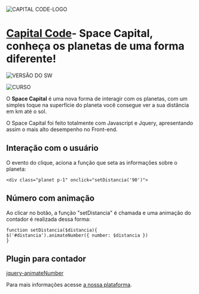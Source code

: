    ![CAPITAL CODE-LOGO](https://wallpapersite.com/images/pages/pic_w/17087.jpg)
    

  # [Capital Code]([https://capitalcode.com.br](https://capitalcode.com.br))- Space Capital, conheça os planetas de uma forma diferente! #
    

     
    
  ![VERSÃO DO SW](https://img.shields.io/badge/Space%20Capital%20--%20Version-v.1.0-blue.svg)
    

 ![CURSO](https://img.shields.io/badge/Curso%20-01-%20orange.svg)
    

O **Space  Capital**  é uma nova forma de interagir com os planetas, com um simples toque na superfície do planeta você consegue ver a sua distância em km até o sol.
    

O Space  Capital foi feito totalmente com Javascript e Jquery, apresentando assim o mais alto desempenho no  Front-end.
    

 ## Interação com o usuário
    

O evento do clique, aciona a função que seta as informações sobre o planeta:
    
    <div class="planet p-1" onclick="setDistancia('90')">
    

 ##  Número com animação
    

Ao clicar no botão, a função "setDistancia"  é chamada e uma animação do contador é realizada dessa forma:
    
    function setDistancia($distancia){  
    $('#distancia').animateNumber({ number: $distancia })  
    }
    

 ## Plugin para contador
    

[jquery-animateNumber](https://[github.com/aishek/jquery-animateNumber](http://github.com/aishek/jquery-animateNumber))  
    

Para mais informações acesse [a nossa plataforma](https://capitalcode.com.br).
